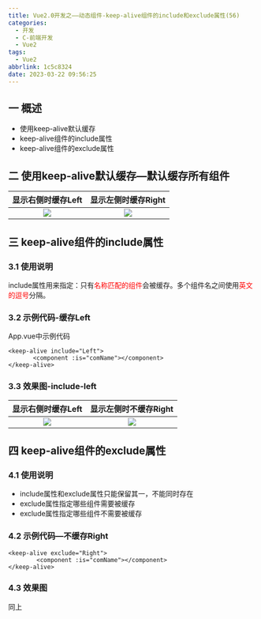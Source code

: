 ```yaml
---
title: Vue2.0开发之——动态组件-keep-alive组件的include和exclude属性(56)
categories:
  - 开发
  - C-前端开发
  - Vue2
tags:
  - Vue2
abbrlink: 1c5c8324
date: 2023-03-22 09:56:25
---
```

## 一 概述

* 使用keep-alive默认缓存
* keep-alive组件的include属性
* keep-alive组件的exclude属性

<!--more-->

## 二 使用keep-alive默认缓存—默认缓存所有组件

| 显示右侧时缓存Left | 显示左侧时缓存Right |
| :----------------: | :-----------------: |
|       ![][1]       |       ![][2]        |

## 三 keep-alive组件的include属性

### 3.1 使用说明

include属性用来指定：只有<font color=red>名称匹配的组件</font>会被缓存。多个组件名之间使用<font color=red>英文的逗号</font>分隔。

### 3.2 示例代码-缓存Left

App.vue中示例代码

```
<keep-alive include="Left">
       <component :is="comName"></component>
</keep-alive>
```

### 3.3 效果图-include-left

| 显示右侧时缓存Left | 显示左侧时不缓存Right |
| :----------------: | :-------------------: |
|       ![][4]       |        ![][3]         |

## 四 keep-alive组件的exclude属性

### 4.1 使用说明

* include属性和exclude属性只能保留其一，不能同时存在
* exclude属性指定哪些组件需要被缓存
* exclude属性指定哪些组件不需要被缓存

### 4.2 示例代码—不缓存Right

```
<keep-alive exclude="Right">
        <component :is="comName"></component>
</keep-alive>
```

### 4.3 效果图

同上

[1]:https://raw.githubusercontent.com/PGzxc/CDN/master/blog-vue/vue2.0-56-component-keep-alive-left.png
[2]:https://raw.githubusercontent.com/PGzxc/CDN/master/blog-vue/vue2.0-56-component-keep-alive-right.png
[3]:https://raw.githubusercontent.com/PGzxc/CDN/master/blog-vue/vue2.0-56-component-keep-alive-include-left.png
[4]:https://raw.githubusercontent.com/PGzxc/CDN/master/blog-vue/vue2.0-56-component-keep-alive-include-right.png

